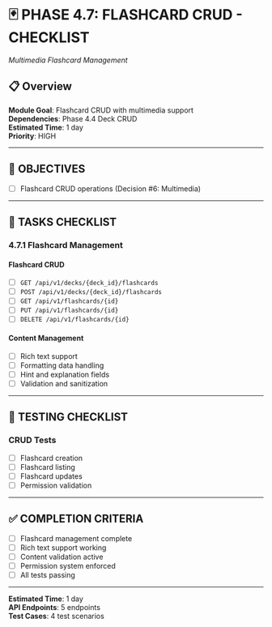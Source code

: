 # 🃏 PHASE 4.7: FLASHCARD CRUD - CHECKLIST
*Multimedia Flashcard Management*

## 📋 Overview
**Module Goal**: Flashcard CRUD with multimedia support  
**Dependencies**: Phase 4.4 Deck CRUD  
**Estimated Time**: 1 day  
**Priority**: HIGH

---

## 🎯 OBJECTIVES
- [ ] Flashcard CRUD operations (Decision #6: Multimedia)

---

## 📝 TASKS CHECKLIST

### **4.7.1 Flashcard Management**

#### **Flashcard CRUD**
- [ ] `GET /api/v1/decks/{deck_id}/flashcards`
- [ ] `POST /api/v1/decks/{deck_id}/flashcards`
- [ ] `GET /api/v1/flashcards/{id}`
- [ ] `PUT /api/v1/flashcards/{id}`
- [ ] `DELETE /api/v1/flashcards/{id}`

#### **Content Management**
- [ ] Rich text support
- [ ] Formatting data handling
- [ ] Hint and explanation fields
- [ ] Validation and sanitization

---

## 🧪 TESTING CHECKLIST

### **CRUD Tests**
- [ ] Flashcard creation
- [ ] Flashcard listing
- [ ] Flashcard updates
- [ ] Permission validation

---

## ✅ COMPLETION CRITERIA
- [ ] Flashcard management complete
- [ ] Rich text support working
- [ ] Content validation active
- [ ] Permission system enforced
- [ ] All tests passing

---

**Estimated Time**: 1 day  
**API Endpoints**: 5 endpoints  
**Test Cases**: 4 test scenarios
